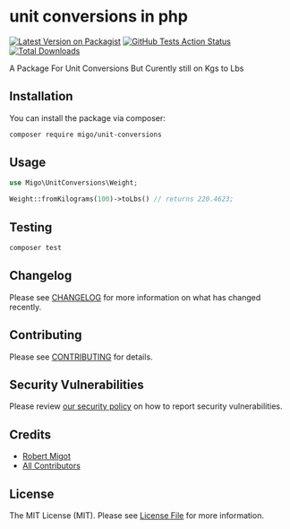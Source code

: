 # unit conversions in php

[![Latest Version on Packagist](https://img.shields.io/packagist/v/spatie/unit-conversions.svg?style=flat-square)](https://packagist.org/packages/spatie/unit-conversions)
[![GitHub Tests Action Status](https://img.shields.io/github/workflow/status/spatie/unit-conversions/run-tests?label=tests)](https://github.com/spatie/unit-conversions/actions?query=workflow%3Arun-tests+branch%3Amaster)
[![Total Downloads](https://img.shields.io/packagist/dt/spatie/unit-conversions.svg?style=flat-square)](https://packagist.org/packages/spatie/unit-conversions)


A Package For Unit Conversions But Curently still on Kgs to Lbs


## Installation

You can install the package via composer:

```bash
composer require migo/unit-conversions
```

## Usage
```php
use Migo\UnitConversions\Weight;

Weight::fromKilograms(100)->toLbs() // returns 220.4623;
```
<!-- ```php
$skeleton = new Spatie\UnitConversions();
echo $skeleton->echoPhrase('Hello, Spatie!');
``` -->

## Testing

```bash
composer test
```

## Changelog

Please see [CHANGELOG](CHANGELOG.md) for more information on what has changed recently.

## Contributing

Please see [CONTRIBUTING](.github/CONTRIBUTING.md) for details.

## Security Vulnerabilities

Please review [our security policy](../../security/policy) on how to report security vulnerabilities.

## Credits

- [Robert Migot](https://github.com/migo1)
- [All Contributors](../../contributors)

## License

The MIT License (MIT). Please see [License File](LICENSE.md) for more information.
